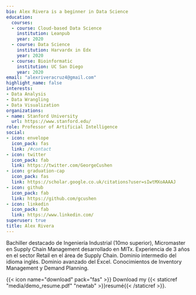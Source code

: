 ```yaml
---
bio: Alex Rivera is a beginner in Data Science 
education:
  courses:
  - course: Cloud-based Data Science
    institution: Leanpub
    year: 2020
  - course: Data Science
    institution: Harvardx in Edx
    year: 2020
  - course: Bioinformatic
    institution: UC San Diego 
    year: 2020
email: "alexriveracruz4@gmail.com"
highlight_name: false
interests:
- Data Analysis
- Data Wrangling
- Data Visualization
organizations:
- name: Stanford University
  url: https://www.stanford.edu/
role: Professor of Artificial Intelligence
social:
- icon: envelope
  icon_pack: fas
  link: /#contact
- icon: twitter
  icon_pack: fab
  link: https://twitter.com/GeorgeCushen
- icon: graduation-cap
  icon_pack: fas
  link: https://scholar.google.co.uk/citations?user=sIwtMXoAAAAJ
- icon: github
  icon_pack: fab
  link: https://github.com/gcushen
- icon: linkedin
  icon_pack: fab
  link: https://www.linkedin.com/
superuser: true
title: Alex Rivera
---
```


Bachiller destacado de Ingeniería Industrial (10mo superior), Micromaster en Supply Chain Management desarrollado en MITx. Experiencia de 3 años en el sector Retail en el área de Supply Chain. Dominio intermedio del idioma inglés. Dominio avanzado del Excel. Conocimientos de Inventory Management y Demand Planning. 

{{< icon name="download" pack="fas" >}} Download my {{< staticref "media/demo_resume.pdf" "newtab" >}}resumé{{< /staticref >}}.
